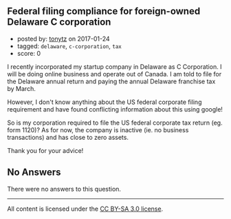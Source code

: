 ## Federal filing compliance for foreign-owned Delaware C corporation

- posted by: [tonytz](https://stackexchange.com/users/1262942/tonytz) on 2017-01-24
- tagged: `delaware`, `c-corporation`, `tax`
- score: 0

<p>I recently incorporated my startup company in Delaware as C Corporation. I will be doing online business and operate out of Canada. I am told to file for the Delaware annual return and paying the annual Delaware franchise tax by March.</p>

<p>However, I don't know anything about the US federal corporate filing requirement and have found conflicting information about this using google!</p>

<p>So is my corporation required to file the US federal corporate tax return (eg. form 1120)? As for now, the company is inactive (ie. no business transactions) and has close to zero assets.</p>

<p>Thank you for your advice!</p>


## No Answers

There were no answers to this question.


---

All content is licensed under the [CC BY-SA 3.0 license](https://creativecommons.org/licenses/by-sa/3.0/).
